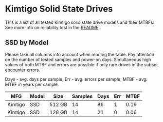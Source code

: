 Kimtigo Solid State Drives
==========================

This is a list of all tested Kimtigo solid state drive models and their MTBFs. See
more info on reliability test in the [README](https://github.com/linuxhw/SMART).

SSD by Model
------------

Please take all columns into account when reading the table. Pay attention on the
number of tested samples and power-on days. Simultaneous high values of both MTBF
and errors are possible if only rare drives in the subset encounter errors.

Days - avg. days per sample,
Err  - avg. errors per sample,
MTBF - avg. MTBF in years per sample.

| MFG       | Model              | Size   | Samples | Days  | Err   | MTBF |
|-----------|--------------------|--------|---------|-------|-------|------|
| Kimtigo   | SSD                | 512 GB | 14      | 86    | 1     | 0.19   |
| Kimtigo   | SSD                | 128 GB | 14      | 21    | 0     | 0.06   |

